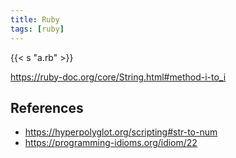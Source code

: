 ```yaml
---
title: Ruby
tags: [ruby]
---
```


{{< s "a.rb" >}}

<https://ruby-doc.org/core/String.html#method-i-to_i>

## References

- <https://hyperpolyglot.org/scripting#str-to-num>
- <https://programming-idioms.org/idiom/22>
